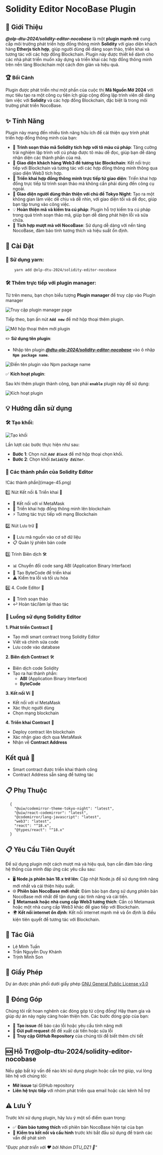 # Solidity Editor NocoBase Plugin

## 🌟 Giới Thiệu
_**@olp-dtu-2024/solidity-editor-nocobase**_ là một **plugin mạnh mẽ** cung cấp môi trường phát triển hợp đồng thông minh **Solidity** với giao diện khách hàng **Etherjs tích hợp**, giúp người dùng dễ dàng soạn thảo, triển khai và tương tác với các hợp đồng Blockchain. Plugin này được thiết kế dành cho các nhà phát triển muốn xây dựng và triển khai các hợp đồng thông minh trên nền tảng Blockchain một cách đơn giản và hiệu quả.

### 🏆 Bối Cảnh
Plugin được phát triển như một phần của cuộc thi **Mã Nguồn Mở 2024** với mục tiêu tạo ra một công cụ tiện ích giúp cộng đồng lập trình viên dễ dàng làm việc với **Solidity** và các hợp đồng Blockchain, đặc biệt là trong môi trường phát triển NocoBase.

## ✨ Tính Năng
Plugin này mang đến nhiều tính năng hữu ích để cải thiện quy trình phát triển hợp đồng thông minh của bạn:

- 📝 **Trình soạn thảo mã Solidity tích hợp với tô màu cú pháp**: Tăng cường trải nghiệm lập trình với cú pháp được tô màu dễ đọc, giúp bạn dễ dàng nhận diện các thành phần của mã.
- 🔗 **Giao diện khách hàng Web3 để tương tác Blockchain**: Kết nối trực tiếp với Blockchain và tương tác với các hợp đồng thông minh thông qua giao diện Web3 tích hợp.
- 🚀 **Triển khai hợp đồng thông minh trực tiếp từ giao diện**: Triển khai hợp đồng trực tiếp từ trình soạn thảo mà không cần phải dùng đến công cụ ngoài.
- 🎨 **Giao diện người dùng thân thiện với chủ đề Tokyo Night**: Tạo ra một không gian làm việc dễ chịu và dễ nhìn, với giao diện tối và dễ đọc, giúp bạn tập trung vào công việc.
- 💡 **Hoàn thiện mã và kiểm tra cú pháp**: Plugin hỗ trợ kiểm tra cú pháp trong quá trình soạn thảo mã, giúp bạn dễ dàng phát hiện lỗi và sửa chữa.
- 🔄 **Tích hợp mượt mà với NocoBase**: Sử dụng dễ dàng với nền tảng NocoBase, đảm bảo tính tương thích và hiệu suất ổn định.

## 🚀 **Cài Đặt**

### 🔧 **Sử dụng yarn:**
```bash 
    yarn add @olp-dtu-2024/solidity-editor-nocobase
```

### 🛠️ **Thêm trực tiếp với plugin manager:**

Từ trên menu, bạn chọn biểu tượng **Plugin manager** để truy cập vào Plugin manager

![Truy cập plugin manager page](image-3.png) 

Tiếp theo, bạn ấn nút **`Add new`** để mở hộp thoại thêm plugin.

![Mở hộp thoại thêm mới plugin](image-4.png)

  ✏️ **Sử dụng tên plugin**: 
  - Nhập tên plugin _**[@dtu-olp-2024/solidity-editor-nocobase](https://www.npmjs.com/package/@dtu-olp-2024/solidity-editor-nocobase)**_ vào ô nhập **`Npm package name`**.

![Điền tên plugin vào Npm package name](image-41.png)

  ✅ **Kích hoạt plugin**:

Sau khi thêm plugin thành công, bạn phải **`enable`** plugin này để sử dụng:

![Kích hoạt plugin](image-42.png)

## 💡 **Hướng dẫn sử dụng**
### 🛠️ **Tạo khối:**

![Tạo khối](image-43.png)

Lần lượt các bước thực hiện như sau: 
  - **Bước 1**: Chọn nút **_`Add Block`_** để mở hộp thoại chọn khối.
  - **Bước 2**: Chọn khối **_`Solidity Editor`_**.



### 🔧 Các thành phần của Solidity Editor 

!Các thành phần](image-45.png)


1️⃣ Nút Kết nối & Triển khai 🔌
- 🔗 Kết nối với ví MetaMask
- 📝 Triển khai hợp đồng thông minh lên blockchain  
- ⚡ Tương tác trực tiếp với mạng Blockchain

2️⃣ Nút Lưu trữ 💾
- 📂 Lưu mã nguồn vào cơ sở dữ liệu
- 📋 Quản lý phiên bản code

3️⃣ Trình Biên dịch 🛠️
- 📊 Chuyển đổi code sang ABI (Application Binary Interface)
- 🔄 Tạo ByteCode để triển khai
- ⚠️ Kiểm tra lỗi và tối ưu hóa

4️⃣ 4. Code Editor 📝
- 🎨 Trình soạn thảo
- ↩️ Hoàn tác/làm lại thao tác

### 🔧 Luồng sử dụng Solidity Editor 

 **1. Phát triển Contract** 📝
- Tạo mới smart contract trong Solidity Editor
- Viết và chỉnh sửa code
- Lưu code vào database

 **2. Biên dịch Contract** 🛠️
- Biên dịch code Solidity
- Tạo ra hai thành phần:
  - **ABI** (Application Binary Interface)
  - **ByteCode**

 **3. Kết nối Ví** 🔌
- Kết nối với ví MetaMask
- Xác thực người dùng
- Chọn mạng blockchain

 **4. Triển khai Contract** 🚀
- Deploy contract lên blockchain
- Xác nhận giao dịch qua MetaMask
- Nhận về **Contract Address**

## Kết quả 🎯
- Smart contract được triển khai thành công
- Contract Address sẵn sàng để tương tác

## 📋 Phụ Thuộc

```
  {
    "@uiw/codemirror-theme-tokyo-night": "latest",
    "@uiw/react-codemirror": "latest",
    "@codemirror/lang-javascript": "latest",
    "web3": "latest",
    "react": "^18.x",
    "@types/react": "^18.x"
  }
```

## 📋 Yêu Cầu Tiên Quyết
Để sử dụng plugin một cách mượt mà và hiệu quả, bạn cần đảm bảo rằng hệ thống của mình đáp ứng các yêu cầu sau:

- 🖥 **Node.js phiên bản 18.x trở lên**: Cập nhật Node.js để sử dụng tính năng mới nhất và cải thiện hiệu suất.
- 🌐 **Phiên bản NocoBase mới nhất**: Đảm bảo bạn đang sử dụng phiên bản NocoBase mới nhất để tận dụng các tính năng và cải tiến.
- 🔑 **Metamask hoặc nhà cung cấp Web3 tương thích**: Cần có Metamask hoặc một nhà cung cấp Web3 khác để giao tiếp với Blockchain.
- 🌍 **Kết nối internet ổn định**: Kết nối internet mạnh mẽ và ổn định là điều kiện tiên quyết để tương tác với Blockchain.
## 👥 Tác Giả
- Lê Minh Tuấn
- Trần Nguyễn Duy Khánh
- Trịnh Minh Son
## 📄 Giấy Phép
Dự án được phân phối dưới giấy phép [GNU General Public License v3.0 ](https://github.com/olp-dtu-2024/DTU-GreenHope/blob/main/LICENCE)
## 🤝 Đóng Góp
Chúng tôi rất hoan nghênh các đóng góp từ cộng đồng! Hãy tham gia và giúp dự án này ngày càng hoàn thiện hơn. Các bước đóng góp của bạn:

- 📝 **Tạo issue** để báo cáo lỗi hoặc yêu cầu tính năng mới
- 🔄 **Gửi pull request** để đề xuất cải tiến hoặc sửa lỗi
- 📂 **Truy cập GitHub Repository** của chúng tôi để biết thêm chi tiết

## 🆘 Hỗ Trợ@olp-dtu-2024/solidity-editor-nocobase
Nếu gặp bất kỳ vấn đề nào khi sử dụng plugin hoặc cần trợ giúp, vui lòng liên hệ với chúng tôi:

- **Mở issue** tại GitHub repository
- **Liên hệ trực tiếp** với nhóm phát triển qua email hoặc các kênh hỗ trợ

## ⚠️ Lưu Ý
Trước khi sử dụng plugin, hãy lưu ý một số điểm quan trọng:

- ✅ **Đảm bảo tương thích** với phiên bản NocoBase hiện tại của bạn
- 🔧 **Kiểm tra kết nối và cấu hình** trước khi bắt đầu sử dụng để tránh các vấn đề phát sinh



*"Được phát triển với ❤️ bởi Nhóm DTU_DZ1 🌟"*
